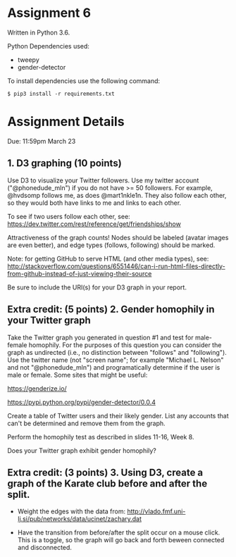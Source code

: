 # Assignment 6

Written in Python 3.6.

Python Dependencies used:

- tweepy
- gender-detector

To install dependencies use the following command:

```shell
$ pip3 install -r requirements.txt
```

# Assignment Details

Due: 11:59pm March 23

## 1.  D3 graphing (10 points)

Use D3 to visualize your Twitter followers.  Use my twitter account
("@phonedude_mln") if you do not have >= 50 followers.  For example,
@hvdsomp follows me, as does @mart1nkle1n.  They also follow each
other, so they would both have links to me and links to each other.

To see if two users follow each other, see:
https://dev.twitter.com/rest/reference/get/friendships/show

Attractiveness of the graph counts!  Nodes should be labeled (avatar
images are even better), and edge types (follows, following) should
be marked.

Note: for getting GitHub to serve HTML (and other media types), see:
http://stackoverflow.com/questions/6551446/can-i-run-html-files-directly-from-github-instead-of-just-viewing-their-source

Be sure to include the URI(s) for your D3 graph in your report. 

## Extra credit: (5 points) 2.  Gender homophily in your Twitter graph 

Take the Twitter graph you generated in question #1 and test for
male-female homophily.  For the purposes of this question you can
consider the graph as undirected (i.e., no distinction between
"follows" and "following").  Use the twitter name (not "screen
name"; for example "Michael L. Nelson" and not "@phonedude_mln")
and programatically determine if the user is male or female.  Some
sites that might be useful:

https://genderize.io/

https://pypi.python.org/pypi/gender-detector/0.0.4

Create a table of Twitter users and their likely gender.  List any 
accounts that can't be determined and remove them from the graph.

Perform the homophily test as described in slides 11-16, Week 8.

Does your Twitter graph exhibit gender homophily?

## Extra credit: (3 points) 3.  Using D3, create a graph of the Karate club before and after the split.

- Weight the edges with the data from: 
http://vlado.fmf.uni-lj.si/pub/networks/data/ucinet/zachary.dat

- Have the transition from before/after the split occur on a mouse
click.  This is a toggle, so the graph will go back and forth beween
connected and disconnected.
